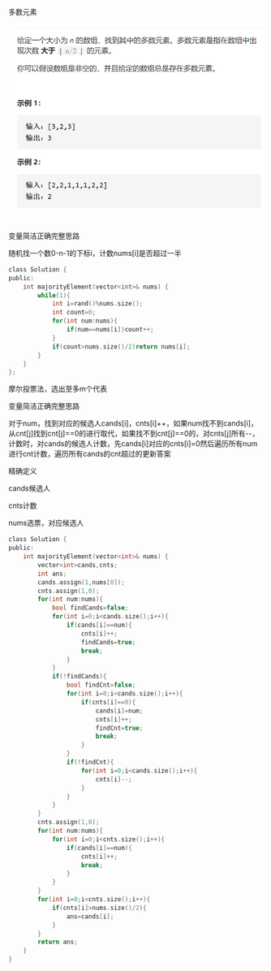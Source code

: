 多数元素

![img](image/1628224240334.png)

变量简洁正确完整思路

随机找一个数0-n-1的下标i，计数nums[i]是否超过一半

```c
class Solution {
public:
    int majorityElement(vector<int>& nums) {
        while(1){
            int i=rand()%nums.size();
            int count=0;
            for(int num:nums){
                if(num==nums[i])count++;
            }
            if(count>nums.size()/2)return nums[i];
        }
    }
};
```


摩尔投票法，选出至多m个代表

变量简洁正确完整思路

对于num，找到对应的候选人cands[i]，cnts[i]++，如果num找不到cands[i]，从cnt[j]找到cnt[j]==0的进行取代，如果找不到cnt[j]==0的，对cnts[j]所有--，计数时，对cands的候选人计数，先cands[i]对应的cnts[i]=0然后遍历所有num进行cnt计数，遍历所有cands的cnt超过的更新答案

精确定义

cands候选人

cnts计数

nums选票，对应候选人

```c
class Solution {
public:
    int majorityElement(vector<int>& nums) {
        vector<int>cands,cnts;
        int ans;
        cands.assign(1,nums[0]);
        cnts.assign(1,0);
        for(int num:nums){
            bool findCands=false;
            for(int i=0;i<cands.size();i++){
                if(cands[i]==num){
                    cnts[i]++;
                    findCands=true;
                    break;
                }
            }
            if(!findCands){
                bool findCnt=false;
                for(int i=0;i<cands.size();i++){
                    if(cnts[i]==0){
                        cands[i]=num;
                        cnts[i]++;
                        findCnt=true;
                        break;
                    }
                }
                if(!findCnt){
                    for(int i=0;i<cands.size();i++){
                        cnts[i]--;
                    }
                }
            }
        }
        cnts.assign(1,0);
        for(int num:nums){
            for(int i=0;i<cnts.size();i++){
                if(cands[i]==num){
                    cnts[i]++;
                    break;
                }
            }
        }
        for(int i=0;i<cnts.size();i++){
            if(cnts[i]>nums.size()/2){
                ans=cands[i];
            }
        }
        return ans;   
    }
}
```



